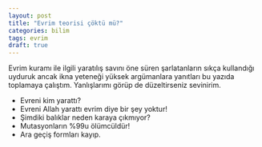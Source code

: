 ```yaml
---
layout: post
title: "Evrim teorisi çöktü mü?"
categories: bilim
tags: evrim
draft: true
---
```


Evrim kuramı ile ilgili yaratılış savını öne süren şarlatanların sıkça kullandığı uyduruk ancak ikna yeteneği yüksek argümanlara yanıtları bu yazıda toplamaya çalıştım. Yanlışlarımı görüp de düzeltirseniz sevinirim.

* Evreni kim yarattı?
* Evreni Allah yarattı evrim diye bir şey yoktur!
* Şimdiki balıklar neden karaya çıkmıyor?
* Mutasyonların %99u ölümcüldür!
* Ara geçiş formları kayıp.